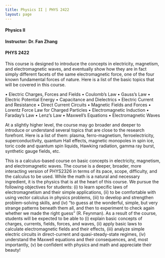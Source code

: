 ```yaml
---
title: Physics II | PHYS 2422
layout: page
---
```


#### Physics II

#### Instructor: Dr. Fan Zhang

#### PHYS 2422

This course is designed to introduce the concepts in electricity, magnetism, and
electromagnetic waves, and eventually show how they are in fact simply
different facets of the same electromagnetic force, one of the four known
fundamental forces of nature. Here is a list of the basic topics that will be covered
in this course.

• Electric Charges, Forces and Fields
• Coulomb’s Law
• Gauss’s Law
• Electric Potential Energy
• Capacitance and Dielectrics
• Electric Current and Resistance
• Direct Current Circuits
• Magnetic Fields and Forces
• Lorentz Force Law for Charged Particles
• Electromagnetic Induction
• Faraday’s Law
• Lenz’s Law
• Maxwell’s Equations
• Electromagnetic Waves

At a slightly higher level, the course may go broader and deeper to introduce or understand several topics that are close to the research forefront. Here is a list of them: plasma, ferro-magnetism, ferroelectricity, superconductivity, quantum Hall effects, magnetic monopoles in spin ice, toric code and quantum spin liquids, Hawking radiation, gamma ray burst, synthetic gauge fields, etc.

This is a calculus-based course on basic concepts in electricity, magnetism, and electromagnetic waves. The course is a deeper, broader, more interacting version of PHYS2326 in terms of its pace, scope, difficulty, and the calculus to be used. While the math is a natural and necessary ingredient, it is the physics that is at the heart of this course. We pursue the following objectives for students: (i) to learn specific laws of electromagnetism and their simple applications, (ii) to be comfortable with using vector calculus in physics problems, (iii) to develop and strengthen problem-solving skills, and (iv) “to guess at the wonderful, simple, but very strange patterns beneath them all, and then to experiment to check again whether we made the right guess” (R. Feynman). 
As a result of the course, students will be expected to be able to (i) explain basic concepts of charges, currents, fields, forces, and waves, (ii) apply basic laws to calculate electromagnetic fields and their effects, (iii) analyze simple electric circuits in direct-current and quasi-steady-state regimes, (iv) understand the Maxwell equations and their consequences, and, most importantly, (v) be confident with physics and math and appreciate their beauty!
